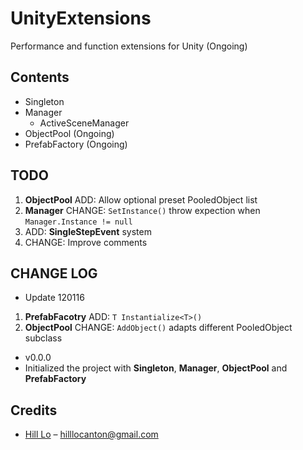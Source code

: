 # UnityExtensions
Performance and function extensions for Unity (Ongoing)

## Contents
* Singleton
* Manager
  * ActiveSceneManager
* ObjectPool (Ongoing)
* PrefabFactory (Ongoing)

## TODO
1. **ObjectPool** ADD: Allow optional preset PooledObject list
2. **Manager** CHANGE: `SetInstance()` throw expection when `Manager.Instance != null`
3. ADD: **SingleStepEvent** system
4. CHANGE: Improve comments

## CHANGE LOG
* Update 120116
 1. **PrefabFacotry** ADD: `T Instantialize<T>()`
 2. **ObjectPool** CHANGE: `AddObject()` adapts different PooledObject subclass
* v0.0.0
 * Initialized the project with **Singleton**, **Manager**, **ObjectPool** and **PrefabFactory**


## Credits
* [Hill Lo](http://hilllo.com/) – hilllocanton@gmail.com
